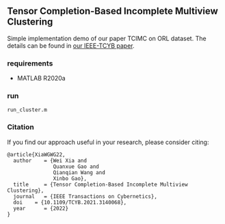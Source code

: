 ## Tensor Completion-Based Incomplete Multiview Clustering

Simple implementation demo of our paper TCIMC on ORL dataset.
The details can be found in [our IEEE-TCYB paper](https://ieeexplore.ieee.org/document/9693309).

### requirements
- MATLAB R2020a

### run
```
run_cluster.m
```

### Citation

If you find our approach useful in your research, please consider citing:

```
@article{XiaWGWG22,
  author    = {Wei Xia and
               Quanxue Gao and
               Qianqian Wang and
               Xinbo Gao},
  title     = {Tensor Completion-Based Incomplete Multiview Clustering},
  journal   = {IEEE Transactions on Cybernetics},
  doi    = {10.1109/TCYB.2021.3140068},
  year      = {2022}
}
```
